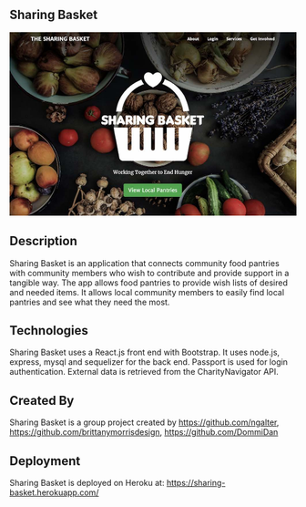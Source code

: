 ## Sharing Basket
<img width="1000" alt="sharingbasket" src="https://github.com/ngalter/sharingbasket/blob/master/client/public/assets/sharingbasketimg.jpg">

## Description
Sharing Basket is an application that connects community food pantries with community members who wish to contribute and provide support in a tangible way.  The app allows food pantries to provide wish lists of desired and needed items.  It allows local community members to easily find local pantries and see what they need the most.

## Technologies
Sharing Basket uses a React.js front end with Bootstrap.  It uses node.js, express, mysql and sequelizer for the back end.  Passport is used for login authentication.  External data is retrieved from the CharityNavigator API.

## Created By
Sharing Basket is a group project created by
https://github.com/ngalter,
https://github.com/brittanymorrisdesign,
https://github.com/DommiDan

## Deployment
Sharing Basket is deployed on Heroku at:
https://sharing-basket.herokuapp.com/
